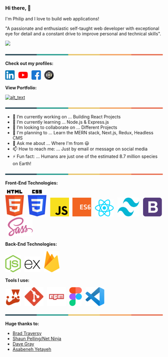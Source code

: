 ### Hi there, 👋

I'm Philip and I love to build web applications! 

"A passionate and enthusiastic self-taught web developer with exceptional eye for detail and a constant drive to improve personal and technical skills".

![](https://komarev.com/ghpvc/?username=philipHinch&style=for-the-badge&color=blueviolet)

![This is an image](https://raw.githubusercontent.com/philipHinch/underline/main/underline.png)

**Check out my profiles:**

[<img src="/assets/linkedin.png" width="30" title="LinkedIn">](https://www.linkedin.com/in/philip-hinchsliff/) &nbsp; [<img src="/assets/youtube.png" width="30" title="YouTube">](https://www.youtube.com/channel/UCjHdpf8Osw8L3yqh67-4YVg) &nbsp; [<img src="/assets/facebook.png" width="30" title="Facebook">](https://www.facebook.com/philiphinchsliff/) &nbsp; [<img src="/assets/codepen.png" width="30" title="Codepen">](https://codepen.io/neo90sr)

**View Portfolio:**

[<img alt="alt_text" width="120px" src="https://raw.githubusercontent.com/philipHinch/modern-portfolio/main/src/assets/previews/modern_portfolio_wide.png" />](https://philiphinchsliff.vercel.app/)


![This is an image](https://raw.githubusercontent.com/philipHinch/underline/main/underline.png)


- 🔭 I’m currently working on ... Building React Projects
- 🌱 I’m currently learning ... Node.js & Express.js
- 👯 I’m looking to collaborate on ... Different Projects
- 🔨 I'm planning to ... Learn the MERN stack, Next.js, Redux, Headless CMS
- 💬 Ask me about ... Where I'm from :smiley:
- 📫 How to reach me: ... Just by email or message on social media 
- ⚡ Fun fact: ... Humans are just one of the estimated 8.7 million species on Earth!


![This is an image](https://raw.githubusercontent.com/philipHinch/underline/main/underline.png)


**Front-End Technologies:**
<div>
<img src="/assets/htmllogo.svg" width="60" title="HTML 5"> &nbsp; <img src="/assets/csslogo.svg" width="60" title="CSS 3"> &nbsp; <img src="/assets/jslogo.svg" width="60" title="JavaScript"> &nbsp; <img src="/assets/es6logo.svg" width="60" title="ES6+"> &nbsp; <img src="/assets/react.svg" width="60" title="React"> &nbsp; <img src="/assets/tailwind.svg" width="70" height="60" title="Tailwind CSS"> &nbsp; <img src="/assets/bootstraplogo.svg" width="60" title="Bootstrap 5"> &nbsp; <img src="/assets/sasslogo.svg" width="80" title="Sass">
 </div>

**Back-End Technologies:**
<div>
<img src="/assets/node.svg" width="50" title="Node"> &nbsp; <img src="/assets/express.svg" width="50" title="Express"> &nbsp; <img src="/assets/firebase.svg" width="50" title="Firebase"> 
</div>


**Tools I use:**
<div>
<img src="/assets/jestlogo.svg" width="50" title="Jest"> &nbsp; <img src="/assets/gitlogo.png" width="60" title="Git"> &nbsp; <img src="/assets/npmicon.svg" width="60" title="npm"> &nbsp; <img src="/assets/figmalogo.svg" width="40" title="Figma"> &nbsp; <img src="/assets/vscodelogo.svg" width="60" title="VS Code">
</div>

<div>
</div>

![This is an image](https://raw.githubusercontent.com/philipHinch/underline/main/underline.png)


**Huge thanks to:**

- [Brad Traversy](https://github.com/bradtraversy) 
- [Shaun Pelling/Net Ninja](https://github.com/iamshaunjp) 
- [Dave Gray](https://github.com/gitdagray) 
- [Asabeneh Yetayeh](https://github.com/Asabeneh)






